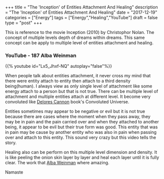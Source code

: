 +++
title = "The 'Inception' of Entities Attachment And Healing"
description = "The 'Inception' of Entities Attachment And Healing"
date = "2017-12-19"
categories = ["Energy"]
tags = ["Energy","Healing","YouTube"]
draft = false
type = "post"
+++

This is reference to the movie Inception (2010) by Christophor Nolan. The concept of multiple levels depth of dreams within dreams. This same concept can be apply to multiple level of entities attachment and healing.

### YouTube - 187 Alba Weinman
{{% youtube id="Lx5_Jhxf-NQ" autoplay="false"%}}

When people talk about entities attachment, it never cross my mind that there were entity attach to entity then attach to a third density being(human). I always view as only single level of attachment like some energy attach to a person but that is not true. There can be multiple level of attachment and multiple entities attach at different level. It become very convoluted like [Delores Cannon](https://dolorescannon.com/) book's Convoluted Universe.

Entities sometimes may appear to be negative or evil but it is not true because there are cases where the moment when they pass away, they may be in pain and the pain carried over and when they attached to another being, it appear to be evil but their true form was good. This entity that was in pain may be cause by another entity who was also in pain when passing over and attach to this entity. This sound very crazy but this video tells the story.

Healing also can be perform on this multiple level dimension and density. It is like peeling the onion skin layer by layer and heal each layer until it is fully clear. The work that [Alba Weinman](http://albaweinman.com/) where amazing.

Namaste